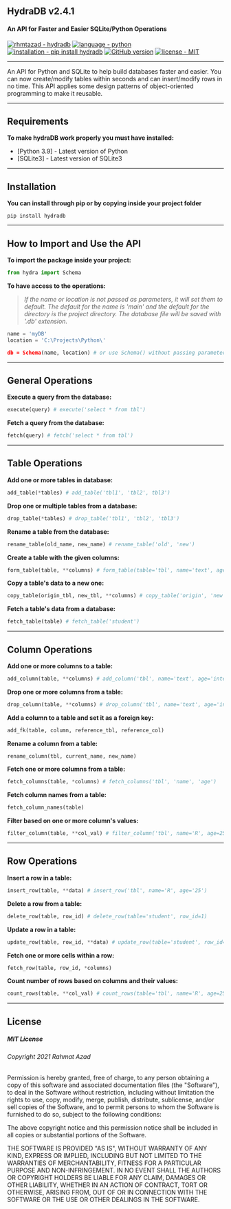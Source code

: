 ## HydraDB v2.4.1
#### An API for Faster and Easier SQLite/Python Operations


[![rhmtazad - hydradb](https://img.shields.io/static/v1?label=rhmtazad&message=hydradb&color=beige&logo=github)](https://github.com/rhmtazad/hydradb)
[![language - python](https://img.shields.io/badge/language-python-81c253?color=mediumseagreen&logo=python&logoColor=white)](https://www.python.org/)
[![installation - pip install hydradb](https://img.shields.io/badge/installation-pip_install_hydradb-tomato?logo=python&logoColor=white)](https://pypi.org/project/hydradb/)
[![GitHub version](https://badge.fury.io/py/hydradb.svg)](https://pypi.org/project/hydradb/)
[![license - MIT](https://img.shields.io/badge/license-MIT-beige)](https://opensource.org/licenses/MIT)

----------------------------------------------------------------------------------------------

An API for Python and SQLite to help build databases faster and easier.
You can now create/modify tables within seconds and can insert/modify rows in no time.
This API applies some design patterns of object-oriented programming to make it reusable.

----------------------------------------------------------------------------------------------

## Requirements

**To make hydraDB work properly you must have installed:**
- [Python 3.9] - Latest version of Python
- [SQLite3] - Latest version of SQLite3

----------------------------------------------------------------------------------------------

## Installation

**You can install through pip or by copying inside your project folder**

```console
pip install hydradb
```

----------------------------------------------------------------------------------------------

## How to Import and Use the API

**To import the package inside your project:**

```python
from hydra import Schema
```

**To have access to the operations:**
>*If the name or location is not passed  as parameters, it will set them to default.*
>*The default for the name is 'main' and the default for the directory is the project directory.*
>*The database file will be saved with '.db' extension.*

```python
name = 'myDB'
location = 'C:\Projects\Python\'

db = Schema(name, location) # or use Schema() without passing parameter values
```

----------------------------------------------------------------------------------------------

## General Operations

**Execute a query from the database:**

```python
execute(query) # execute('select * from tbl')
```

**Fetch a query from the database:**

```python
fetch(query) # fetch('select * from tbl')
```

----------------------------------------------------------------------------------------------

## Table Operations

**Add one or more tables in database:**

```python
add_table(*tables) # add_table('tbl1', 'tbl2', tbl3')
```

**Drop one or multiple tables from a database:**

```python
drop_table(*tables) # drop_table('tbl1', 'tbl2', 'tbl3')
```

**Rename a table from the database:**

```python
rename_table(old_name, new_name) # rename_table('old', 'new')
```

**Create a table with the given columns:**

```python
form_table(table, **columns) # form_table(table='tbl', name='text', age='integer')
```

**Copy a table's data to a new one:**

```python
copy_table(origin_tbl, new_tbl, **columns) # copy_table('origin', 'new', col1='text')
```

**Fetch a table's data from a database:**

```python
fetch_table(table) # fetch_table('student')
```

----------------------------------------------------------------------------------------------

## Column Operations

**Add one or more columns to a table:**

```python
add_column(table, **columns) # add_column('tbl', name='text', age='integer')
```

**Drop one or more columns from a table:**

```python
drop_column(table, **columns) # drop_column('tbl', name='text', age='integer')
```

**Add a column to a table and set it as a foreign key:**

```python
add_fk(table, column, reference_tbl, reference_col)
```

**Rename a column from a table:**

```python
rename_column(tbl, current_name, new_name)
```

**Fetch one or more columns from a table:**

```python
fetch_columns(table, *columns) # fetch_columns('tbl', 'name', 'age')
```

**Fetch column names from a table:**

```python
fetch_column_names(table)
```

**Filter based on one or more column's values:**

```python
filter_column(table, **col_val) # filter_column('tbl', name='R', age=25)
```

----------------------------------------------------------------------------------------------

## Row Operations

**Insert a row in a table:**

```python
insert_row(table, **data) # insert_row('tbl', name='R', age='25')
```

**Delete a row from a table:**

```python
delete_row(table, row_id) # delete_row(table='student', row_id=1)
```

**Update a row in a table:**

```python
update_row(table, row_id, **data) # update_row(table='student', row_id=1, name='R')
```

**Fetch one or more cells within a row:**

```python
fetch_row(table, row_id, *columns)
```

**Count number of rows based on columns and their values:**

```python
count_rows(table, **col_val) # count_rows(table='tbl', name='R', age=25)
```

----------------------------------------------------------------------------------------------

## License

##### MIT License

###### Copyright 2021 Rahmat Azad

Permission is hereby granted, free of charge,
to any person obtaining a copy of this software
and associated documentation files (the "Software"),
to deal in the Software without restriction,
including without limitation the rights to use, copy,
modify, merge, publish, distribute, sublicense,
and/or sell copies of the Software, and to permit
persons to whom the Software is furnished to do so,
subject to the following conditions:

The above copyright notice and this
permission notice shall be included in all
copies or substantial portions of the Software.

THE SOFTWARE IS PROVIDED "AS IS", WITHOUT
WARRANTY OF ANY KIND, EXPRESS OR IMPLIED,
INCLUDING BUT NOT LIMITED TO THE WARRANTIES
OF MERCHANTABILITY, FITNESS FOR A PARTICULAR
PURPOSE AND NON-INFRINGEMENT. IN NO EVENT SHALL
THE AUTHORS OR COPYRIGHT HOLDERS BE LIABLE FOR ANY
CLAIM, DAMAGES OR OTHER LIABILITY, WHETHER IN AN ACTION
OF CONTRACT, TORT OR OTHERWISE, ARISING FROM, OUT OF OR
IN CONNECTION WITH THE SOFTWARE OR THE USE OR OTHER
DEALINGS IN THE SOFTWARE.